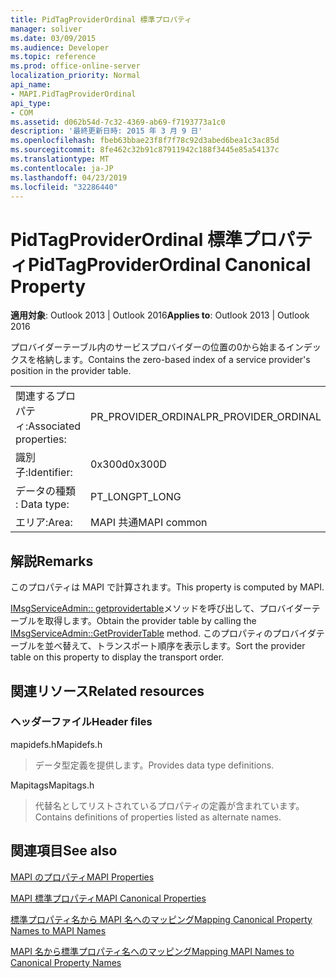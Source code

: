 ```yaml
---
title: PidTagProviderOrdinal 標準プロパティ
manager: soliver
ms.date: 03/09/2015
ms.audience: Developer
ms.topic: reference
ms.prod: office-online-server
localization_priority: Normal
api_name:
- MAPI.PidTagProviderOrdinal
api_type:
- COM
ms.assetid: d062b54d-7c32-4369-ab69-f7193773a1c0
description: '最終更新日時: 2015 年 3 月 9 日'
ms.openlocfilehash: fbeb63bbae23f8f7f78c92d3abed6bea1c3ac85d
ms.sourcegitcommit: 8fe462c32b91c87911942c188f3445e85a54137c
ms.translationtype: MT
ms.contentlocale: ja-JP
ms.lasthandoff: 04/23/2019
ms.locfileid: "32286440"
---
```

# <a name="pidtagproviderordinal-canonical-property"></a><span data-ttu-id="9ba5a-103">PidTagProviderOrdinal 標準プロパティ</span><span class="sxs-lookup"><span data-stu-id="9ba5a-103">PidTagProviderOrdinal Canonical Property</span></span>

  
  
<span data-ttu-id="9ba5a-104">**適用対象**: Outlook 2013 | Outlook 2016</span><span class="sxs-lookup"><span data-stu-id="9ba5a-104">**Applies to**: Outlook 2013 | Outlook 2016</span></span> 
  
<span data-ttu-id="9ba5a-105">プロバイダーテーブル内のサービスプロバイダーの位置の0から始まるインデックスを格納します。</span><span class="sxs-lookup"><span data-stu-id="9ba5a-105">Contains the zero-based index of a service provider's position in the provider table.</span></span>
  
|||
|:-----|:-----|
|<span data-ttu-id="9ba5a-106">関連するプロパティ:</span><span class="sxs-lookup"><span data-stu-id="9ba5a-106">Associated properties:</span></span>  <br/> |<span data-ttu-id="9ba5a-107">PR_PROVIDER_ORDINAL</span><span class="sxs-lookup"><span data-stu-id="9ba5a-107">PR_PROVIDER_ORDINAL</span></span>  <br/> |
|<span data-ttu-id="9ba5a-108">識別子:</span><span class="sxs-lookup"><span data-stu-id="9ba5a-108">Identifier:</span></span>  <br/> |<span data-ttu-id="9ba5a-109">0x300d</span><span class="sxs-lookup"><span data-stu-id="9ba5a-109">0x300D</span></span>  <br/> |
|<span data-ttu-id="9ba5a-110">データの種類 : </span><span class="sxs-lookup"><span data-stu-id="9ba5a-110">Data type:</span></span>  <br/> |<span data-ttu-id="9ba5a-111">PT_LONG</span><span class="sxs-lookup"><span data-stu-id="9ba5a-111">PT_LONG</span></span>  <br/> |
|<span data-ttu-id="9ba5a-112">エリア:</span><span class="sxs-lookup"><span data-stu-id="9ba5a-112">Area:</span></span>  <br/> |<span data-ttu-id="9ba5a-113">MAPI 共通</span><span class="sxs-lookup"><span data-stu-id="9ba5a-113">MAPI common</span></span>  <br/> |
   
## <a name="remarks"></a><span data-ttu-id="9ba5a-114">解説</span><span class="sxs-lookup"><span data-stu-id="9ba5a-114">Remarks</span></span>

<span data-ttu-id="9ba5a-115">このプロパティは MAPI で計算されます。</span><span class="sxs-lookup"><span data-stu-id="9ba5a-115">This property is computed by MAPI.</span></span>
  
<span data-ttu-id="9ba5a-116">[IMsgServiceAdmin:: getprovidertable](imsgserviceadmin-getprovidertable.md)メソッドを呼び出して、プロバイダーテーブルを取得します。</span><span class="sxs-lookup"><span data-stu-id="9ba5a-116">Obtain the provider table by calling the [IMsgServiceAdmin::GetProviderTable](imsgserviceadmin-getprovidertable.md) method.</span></span> <span data-ttu-id="9ba5a-117">このプロパティのプロバイダテーブルを並べ替えて、トランスポート順序を表示します。</span><span class="sxs-lookup"><span data-stu-id="9ba5a-117">Sort the provider table on this property to display the transport order.</span></span> 
  
## <a name="related-resources"></a><span data-ttu-id="9ba5a-118">関連リソース</span><span class="sxs-lookup"><span data-stu-id="9ba5a-118">Related resources</span></span>

### <a name="header-files"></a><span data-ttu-id="9ba5a-119">ヘッダーファイル</span><span class="sxs-lookup"><span data-stu-id="9ba5a-119">Header files</span></span>

<span data-ttu-id="9ba5a-120">mapidefs.h</span><span class="sxs-lookup"><span data-stu-id="9ba5a-120">Mapidefs.h</span></span>
  
> <span data-ttu-id="9ba5a-121">データ型定義を提供します。</span><span class="sxs-lookup"><span data-stu-id="9ba5a-121">Provides data type definitions.</span></span>
    
<span data-ttu-id="9ba5a-122">Mapitags</span><span class="sxs-lookup"><span data-stu-id="9ba5a-122">Mapitags.h</span></span>
  
> <span data-ttu-id="9ba5a-123">代替名としてリストされているプロパティの定義が含まれています。</span><span class="sxs-lookup"><span data-stu-id="9ba5a-123">Contains definitions of properties listed as alternate names.</span></span>
    
## <a name="see-also"></a><span data-ttu-id="9ba5a-124">関連項目</span><span class="sxs-lookup"><span data-stu-id="9ba5a-124">See also</span></span>



[<span data-ttu-id="9ba5a-125">MAPI のプロパティ</span><span class="sxs-lookup"><span data-stu-id="9ba5a-125">MAPI Properties</span></span>](mapi-properties.md)
  
[<span data-ttu-id="9ba5a-126">MAPI 標準プロパティ</span><span class="sxs-lookup"><span data-stu-id="9ba5a-126">MAPI Canonical Properties</span></span>](mapi-canonical-properties.md)
  
[<span data-ttu-id="9ba5a-127">標準プロパティ名から MAPI 名へのマッピング</span><span class="sxs-lookup"><span data-stu-id="9ba5a-127">Mapping Canonical Property Names to MAPI Names</span></span>](mapping-canonical-property-names-to-mapi-names.md)
  
[<span data-ttu-id="9ba5a-128">MAPI 名から標準プロパティ名へのマッピング</span><span class="sxs-lookup"><span data-stu-id="9ba5a-128">Mapping MAPI Names to Canonical Property Names</span></span>](mapping-mapi-names-to-canonical-property-names.md)

